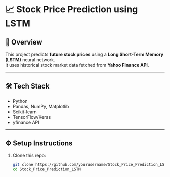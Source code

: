 # 📈 Stock Price Prediction using LSTM

## 📌 Overview
This project predicts **future stock prices** using a **Long Short-Term Memory (LSTM)** neural network.  
It uses historical stock market data fetched from **Yahoo Finance API**.

---

## 🛠️ Tech Stack
- Python
- Pandas, NumPy, Matplotlib
- Scikit-learn
- TensorFlow/Keras
- yfinance API

---

## ⚙️ Setup Instructions
1. Clone this repo:
   ```bash
   git clone https://github.com/yourusername/Stock_Price_Prediction_LSTM.git
   cd Stock_Price_Prediction_LSTM
